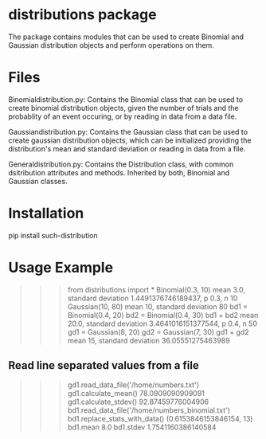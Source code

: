 # distributions package

The package contains modules that can be used to create Binomial and Gaussian distribution objects and perform operations on them.

# Files

Binomialdistribution.py: Contains the Binomial class that can be used to create binomial distribution objects, given the number of trials and the probablity of an event occuring, or by reading in data from a data file.

Gaussiandistribution.py: Contains the Gaussian class that can be used to create gaussian distribution objects, which can be initialized providing the distribution's mean and standard deviation or reading in data from a file.

Generaldistribution.py: Contains the Distribution class, with common dsitribution attributes and methods. Inherited by both, Binomial and Gaussian classes.

# Installation

pip install such-distribution

# Usage Example

>>> from distributions import *
>>> Binomial(0.3, 10)
mean 3.0, standard deviation 1.4491376746189437, p 0.3, n 10
>>> Gaussian(10, 80)
mean 10, standard deviation 80
>>> bd1 = Binomial(0.4, 20)
>>> bd2 = Binomial(0.4, 30)
>>> bd1 + bd2
mean 20.0, standard deviation 3.4641016151377544, p 0.4, n 50
>>> gd1 = Gaussian(8, 20)
>>> gd2 = Gaussian(7, 30)
>>> gd1 + gd2
mean 15, standard deviation 36.05551275463989

## Read line separated values from a file

>>> gd1.read_data_file('/home/numbers.txt')
>>> gd1.calculate_mean()
78.0909090909091
>>> gd1.calculate_stdev()
92.87459776004906
>>> bd1.read_data_file('/home/numbers_binomial.txt')
>>> bd1.replace_stats_with_data()
(0.6153846153846154, 13)
>>> bd1.mean
8.0
>>> bd1.stdev
1.7541160386140584